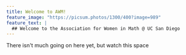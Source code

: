 ```yaml
---
title: Welcome to AWM!
feature_image: "https://picsum.photos/1300/400?image=989"
feature_text: |
  ## Welcome to the Association for Women in Math @ UC San Diego
---
```


There isn't much going on here yet, but watch this space
